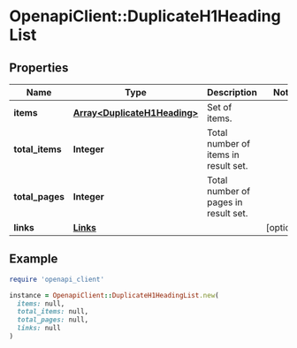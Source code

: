 # OpenapiClient::DuplicateH1HeadingList

## Properties

| Name | Type | Description | Notes |
| ---- | ---- | ----------- | ----- |
| **items** | [**Array&lt;DuplicateH1Heading&gt;**](DuplicateH1Heading.md) | Set of items. |  |
| **total_items** | **Integer** | Total number of items in result set. |  |
| **total_pages** | **Integer** | Total number of pages in result set. |  |
| **links** | [**Links**](Links.md) |  | [optional] |

## Example

```ruby
require 'openapi_client'

instance = OpenapiClient::DuplicateH1HeadingList.new(
  items: null,
  total_items: null,
  total_pages: null,
  links: null
)
```

